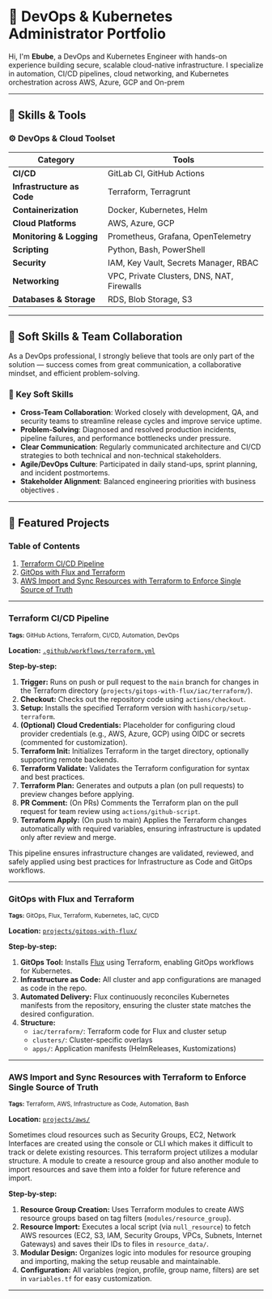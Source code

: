 # 🚀 DevOps & Kubernetes Administrator Portfolio

Hi, I'm **Ebube**, a DevOps and Kubernetes Engineer with hands-on experience building secure, scalable cloud-native infrastructure. I specialize in automation, CI/CD pipelines, cloud networking, and Kubernetes orchestration across AWS, Azure, GCP and On-prem

---

## 🧰 Skills & Tools

### ⚙️ DevOps & Cloud Toolset

| Category                  | Tools |
|---------------------------|-------|
| **CI/CD**                 | GitLab CI, GitHub Actions|
| **Infrastructure as Code**| Terraform, Terragrunt |
| **Containerization**      | Docker, Kubernetes, Helm |
| **Cloud Platforms**       | AWS, Azure, GCP |
| **Monitoring & Logging**  | Prometheus, Grafana, OpenTelemetry |
| **Scripting**             | Python, Bash, PowerShell |
| **Security**              | IAM, Key Vault, Secrets Manager, RBAC |
| **Networking**            | VPC, Private Clusters, DNS, NAT, Firewalls |
| **Databases & Storage**   | RDS, Blob Storage, S3 |

---

## 🧠 Soft Skills & Team Collaboration

As a DevOps professional, I strongly believe that tools are only part of the solution — success comes from great communication, a collaborative mindset, and efficient problem-solving.

### 🧩 Key Soft Skills

- **Cross-Team Collaboration**: Worked closely with development, QA, and security teams to streamline release cycles and improve service uptime.
- **Problem-Solving**: Diagnosed and resolved production incidents, pipeline failures, and performance bottlenecks under pressure.
- **Clear Communication**: Regularly communicated architecture and CI/CD strategies to both technical and non-technical stakeholders.
- **Agile/DevOps Culture**: Participated in daily stand-ups, sprint planning, and incident postmortems.
- **Stakeholder Alignment**: Balanced engineering priorities with business objectives .

---

## 📂 Featured Projects



### Table of Contents

1. [Terraform CI/CD Pipeline](#terraform-cicd-pipeline)
2. [GitOps with Flux and Terraform](#gitops-with-flux-and-terraform)
3. [AWS Import and Sync Resources with Terraform to Enforce Single Source of Truth](#aws-import-and-sync-resources-with-terraform-to-enforce-single-source-of-truth)


---

### Terraform CI/CD Pipeline  
<sub>**Tags:** GitHub Actions, Terraform, CI/CD, Automation, DevOps</sub>

**Location:** [`.github/workflows/terraform.yml`](.github/workflows/terraform.yml)

**Step-by-step:**
1. **Trigger:** Runs on push or pull request to the `main` branch for changes in the Terraform directory (`projects/gitops-with-flux/iac/terraform/`).
2. **Checkout:** Checks out the repository code using `actions/checkout`.
3. **Setup:** Installs the specified Terraform version with `hashicorp/setup-terraform`.
4. **(Optional) Cloud Credentials:** Placeholder for configuring cloud provider credentials (e.g., AWS, Azure, GCP) using OIDC or secrets (commented for customization).
5. **Terraform Init:** Initializes Terraform in the target directory, optionally supporting remote backends.
6. **Terraform Validate:** Validates the Terraform configuration for syntax and best practices.
7. **Terraform Plan:** Generates and outputs a plan (on pull requests) to preview changes before applying.
8. **PR Comment:** (On PRs) Comments the Terraform plan on the pull request for team review using `actions/github-script`.
9. **Terraform Apply:** (On push to main) Applies the Terraform changes automatically with required variables, ensuring infrastructure is updated only after review and merge.

This pipeline ensures infrastructure changes are validated, reviewed, and safely applied using best practices for Infrastructure as Code and GitOps workflows.

---

### GitOps with Flux and Terraform  
<sub>**Tags:** GitOps, Flux, Terraform, Kubernetes, IaC, CI/CD</sub>

**Location:** [`projects/gitops-with-flux/`](projects/gitops-with-flux/)

**Step-by-step:**
1. **GitOps Tool:** Installs [Flux](https://fluxcd.io/) using Terraform, enabling GitOps workflows for Kubernetes.
2. **Infrastructure as Code:** All cluster and app configurations are managed as code in the repo.
3. **Automated Delivery:** Flux continuously reconciles Kubernetes manifests from the repository, ensuring the cluster state matches the desired configuration.
4. **Structure:**
	- `iac/terraform/`: Terraform code for Flux and cluster setup
	- `clusters/`: Cluster-specific overlays
	- `apps/`: Application manifests (HelmReleases, Kustomizations)

---

### AWS Import and Sync Resources with Terraform to Enforce Single Source of Truth 
<sub>**Tags:** Terraform, AWS, Infrastructure as Code, Automation, Bash</sub>

**Location:** [`projects/aws/`](projects/aws/)

Sometimes cloud resources such as Security Groups, EC2, Network Interfaces are created using the console or CLI which makes it difficult to track or delete existing resources. This terraform project utilizes a modular structure. A module to create a resource group and also another module to import resources and save them into a folder for future reference and import.

**Step-by-step:**
1. **Resource Group Creation:** Uses Terraform modules to create AWS resource groups based on tag filters (`modules/resource_group`).
2. **Resource Import:** Executes a local script (via `null_resource`) to fetch AWS resources (EC2, S3, IAM, Security Groups, VPCs, Subnets, Internet Gateways) and saves their IDs to files in `resource_data/`.
3. **Modular Design:** Organizes logic into modules for resource grouping and importing, making the setup reusable and maintainable.
4. **Configuration:** All variables (region, profile, group name, filters) are set in `variables.tf` for easy customization.

---

